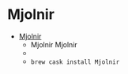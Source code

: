 # Mjolnir
- [Mjolnir](https://mjolnir.rocks/)
  -  Mjolnir Mjolnir
  - 
  - `brew cask install Mjolnir`
